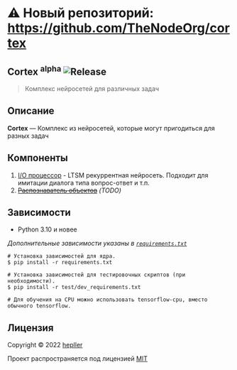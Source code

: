 # ⚠ Новый репозиторий: https://github.com/TheNodeOrg/cortex

## Cortex <sup>alpha</sup> ![Release](https://img.shields.io/github/v/release/hepller/cortex)

> Комплекс нейросетей для различных задач

## Описание

__Cortex__ — Комплекс из нейросетей, которые могут пригодиться для разных задач

## Компоненты

1. [I/O процессор](core/io_processor/readme.md) - LTSM рекуррентная нейросеть. Подходит для имитации диалога типа вопрос-ответ и т.п.
2. [~~Распознаватель объектов~~](core/object_recognizer/readme.md) *(TODO)*

## Зависимости

- Python 3.10 и новее

*Дополнительные зависимости указаны в [`requirements.txt`](requirements.txt)*

```shell
# Установка зависимостей для ядра.
$ pip install -r requirements.txt

# Установка зависимостей для тестировочных скриптов (при необходимости).
$ pip install -r test/dev_requirements.txt

# Для обучения на CPU можно использовать tensorflow-cpu, вместо обычного tensorflow.
```

## Лицензия

Copyright © 2022 [hepller](https://github.com/hepller)

Проект распространяется под лицензией [MIT](license)

